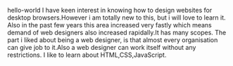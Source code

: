 hello-world
I have keen interest in knowing how to design websites for desktop browsers.However i am totally new to this, but i will love to learn it. Also in the past few years this area increased very fastly which means demand of web designers also increased rapidally.It has many scopes. The part i liked about being a web designer, is that almost every organisation can give job to it.Also a web designer can work itself
without any restrictions. I like to learn about HTML,CSS,JavaScript.

